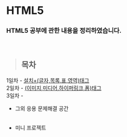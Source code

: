 HTML5
==============

### HTML5 공부에 관한 내용을 정리하였습니다.

<br/>

> ## 목차 <br>
 1일차 - [설치+(글자,목록,표,영역)태그](https://github.com/Kalph/HTML5Study/tree/master/1Day) <br/>
 2일차 - [(이미지,미디어,하이퍼링크,폼)태그]() <br/>
 3일차 - []() <br/>
    
* 그외 응용 문제해결 공간 <br/>
 []() <br/>
 
* 미니 프로젝트 <br/>
[]()<br/> 

 


